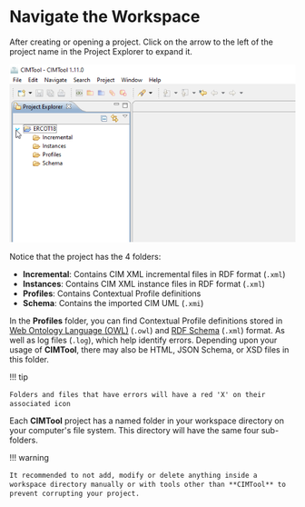 # Navigate the Workspace
After creating or opening a project. Click on the arrow to the left of the project name in the Project Explorer to expand it. 

![ExpandProject.png](../images/ExpandProject.png "Expand Project")

Notice that the project has the 4 folders:

  * **Incremental**: Contains CIM XML incremental files in RDF format (`.xml`)
  * **Instances**: Contains CIM XML instance files in RDF format (`.xml`)
  * **Profiles**: Contains Contextual Profile definitions
  * **Schema**: Contains the imported CIM UML (`.xmi`)

In the **Profiles** folder, you can find Contextual Profile definitions stored in [Web Ontology Language (OWL)](https://www.w3.org/OWL/) (`.owl`) and [RDF Schema](https://www.w3.org/2001/sw/wiki/RDFS) (`.xml`) format. As well as log files (`.log`), which help identify errors. Depending upon your usage of **CIMTool**, there may also be HTML, JSON Schema, or XSD files in this folder.

!!! tip

    Folders and files that have errors will have a red 'X' on their associated icon

Each **CIMTool** project has a named folder in your workspace directory on your computer's file system. This directory will have the same four sub-folders.

!!! warning

    It recommended to not add, modify or delete anything inside a workspace directory manually or with tools other than **CIMTool** to prevent corrupting your project.

